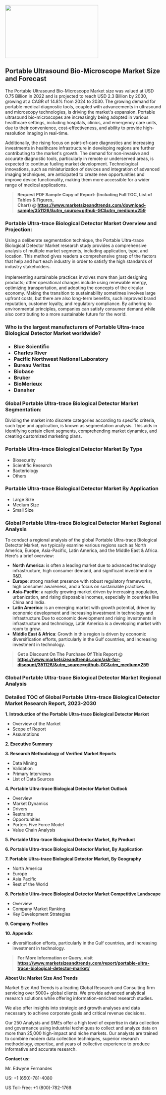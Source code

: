 <p><img class="alignnone size-medium wp-image-20088" src="https://ffe5etoiles.com/wp-content/uploads/2024/12/MST1-300x171.png" alt="" width="300" height="171" /></p><h2>Portable Ultrasound Bio-Microscope Market Size and Forecast</h2><p>The Portable Ultrasound Bio-Microscope Market size was valued at USD 0.75 Billion in 2022 and is projected to reach USD 2.3 Billion by 2030, growing at a CAGR of 14.8% from 2024 to 2030. The growing demand for portable medical diagnostic tools, coupled with advancements in ultrasound and microscopy technologies, is driving the market's expansion. Portable ultrasound bio-microscopes are increasingly being adopted in various healthcare settings, including hospitals, clinics, and emergency care units, due to their convenience, cost-effectiveness, and ability to provide high-resolution imaging in real-time.</p><p>Additionally, the rising focus on point-of-care diagnostics and increasing investments in healthcare infrastructure in developing regions are further contributing to the market's growth. The demand for non-invasive and accurate diagnostic tools, particularly in remote or underserved areas, is expected to continue fueling market development. Technological innovations, such as miniaturization of devices and integration of advanced imaging techniques, are anticipated to create new opportunities and improve device functionality, making them more accessible for a wider range of medical applications.</p></p><blockquote id="" class=""><strong>Request PDF Sample Copy of Report: (Including Full TOC, List of Tables &amp; Figures, Chart)&nbsp;@&nbsp;<strong><a href="https://www.marketsizeandtrends.com/download-sample/351126/&utm_source=github-GC&utm_medium=259" target="_blank">https://www.marketsizeandtrends.com/download-sample/351126/&utm_source=github-GC&utm_medium=259</a></strong></strong></blockquote><h3 id="" class="">Portable Ultra-trace Biological Detector Market&nbsp;Overview and Projection:</h3><p id="" class="">Using a deliberate segmentation technique, the Portable Ultra-trace Biological Detector Market research study provides a comprehensive analysis of multiple market segments, including application, type, and location. This method gives readers a comprehensive grasp of the factors that help and hurt each industry in order to satisfy the high standards of industry stakeholders. <br /> <br />Implementing sustainable practices involves more than just designing products; other operational changes include using renewable energy, optimizing transportation, and adopting the concepts of the circular economy. Making the transition to sustainability sometimes involves large upfront costs, but there are also long-term benefits, such improved brand reputation, customer loyalty, and regulatory compliance. By adhering to environmental principles, companies can satisfy consumer demand while also contributing to a more sustainable future for the world.</p><h3 id="" class="">Who is the largest manufacturers of&nbsp;Portable Ultra-trace Biological Detector Market worldwide?</h3><h3 class=""><p><ul><li>Blue Scientific </li><li> Charles River </li><li> Pacific Northwest National Laboratory </li><li> Bureau Veritas </li><li> Biobase </li><li> Bruker </li><li> BioMerieux </li><li> Danaher</li></ul></p></h3><h3 id="" class="">Global&nbsp;Portable Ultra-trace Biological Detector Market Segmentation:</h3><p id="" class="">Dividing the market into discrete categories according to specific criteria, such type and application, is known as segmentation analysis. This aids in identifying certain client segments, comprehending market dynamics, and creating customized marketing plans.</p><h3 id="" class="">Portable Ultra-trace Biological Detector Market&nbsp;By Type</h3><p><p><ul><li>Biosecurity</li><li> Scientific Research</li><li> Bacteriology</li><li> Others</p></li></ul></p></p><h3 id="" class="">Portable Ultra-trace Biological Detector Market&nbsp;By Application</h3><p class=""><p><ul><li>Large Size</li><li> Medium Size</li><li> Small Size</li></ul></p></p><h3 id="" class="">Global Portable Ultra-trace Biological Detector Market Regional Analysis</h3><p id="" class="">To conduct a regional analysis of the global Portable Ultra-trace Biological Detector Market, we typically examine various regions such as North America, Europe, Asia-Pacific, Latin America, and the Middle East &amp; Africa. Here's a brief overview:</p><ul><li><strong>North America</strong>: is often a leading market due to advanced technology infrastructure, high consumer demand, and significant investment in R&amp;D.</li><li><strong>Europe</strong>: strong market presence with robust regulatory frameworks, high consumer awareness, and a focus on sustainable practices.</li><li><strong>Asia-Pacific</strong>: a rapidly growing market driven by increasing population, urbanization, and rising disposable incomes, especially in countries like China and India.</li><li><strong>Latin America</strong>: is an emerging market with growth potential, driven by economic development and increasing investment in technology and infrastructure.Due to economic development and rising investments in infrastructure and technology, Latin America is a developing market with room to grow.</li><li><strong>Middle East &amp; Africa</strong>: Growth in this region is driven by economic diversification efforts, particularly in the Gulf countries, and increasing investment in technology.</li></ul><blockquote id="" class=""><strong>Get a Discount On The Purchase Of This Report @ <strong><a href="https://www.marketsizeandtrends.com/ask-for-discount/351126/&utm_source=github-GC&utm_medium=259" target="_blank">https://www.marketsizeandtrends.com/ask-for-discount/351126/&utm_source=github-GC&utm_medium=259</a></strong></strong></blockquote><h3 id="" class="">Global Portable Ultra-trace Biological Detector Market Regional Analysis</h3><h3 id="" class="">Detailed TOC of Global Portable Ultra-trace Biological Detector Market Research Report, 2023-2030</h3><p id="" class=""><strong>1. Introduction of the Portable Ultra-trace Biological Detector Market</strong></p><ul><li>Overview of the Market</li><li>Scope of Report</li><li>Assumptions</li></ul><p id="" class=""><strong>2. Executive Summary</strong></p><p id="" class=""><strong>3. Research Methodology of Verified Market Reports</strong></p><ul><li>Data Mining</li><li>Validation</li><li>Primary Interviews</li><li>List of Data Sources</li></ul><p id="" class=""><strong>4. Portable Ultra-trace Biological Detector Market Outlook</strong></p><ul><li>Overview</li><li>Market Dynamics</li><li>Drivers</li><li>Restraints</li><li>Opportunities</li><li>Porters Five Force Model</li><li>Value Chain Analysis</li></ul><p id="" class=""><strong>5. Portable Ultra-trace Biological Detector Market, By Product</strong></p><p id="" class=""><strong>6. Portable Ultra-trace Biological Detector Market, By Application</strong></p><p id="" class=""><strong>7. Portable Ultra-trace Biological Detector Market, By Geography</strong></p><ul><li>North America</li><li>Europe</li><li>Asia Pacific</li><li>Rest of the World</li></ul><p id="" class=""><strong>8. Portable Ultra-trace Biological Detector Market Competitive Landscape</strong></p><ul><li>Overview</li><li>Company Market Ranking</li><li>Key Development Strategies</li></ul><p id="" class=""><strong>9. Company Profiles</strong></p><p id="" class=""><strong>10. Appendix</strong></p><ul><li>diversification efforts, particularly in the Gulf countries, and increasing investment in technology.</li></ul><blockquote id="" class=""><strong>For More Information or Query, visit <strong><strong><a href="https://www.marketsizeandtrends.com/report/portable-ultra-trace-biological-detector-market/" target="_blank">https://www.marketsizeandtrends.com/report/portable-ultra-trace-biological-detector-market/</a></strong></strong></strong></blockquote><p id="" class=""><strong>About Us: Market Size And Trends</strong></p><p id="" class="">Market Size And Trends is a leading Global Research and Consulting firm servicing over 5000+ global clients. We provide advanced analytical research solutions while offering information-enriched research studies.</p><p id="" class="">We also offer insights into strategic and growth analyses and data necessary to achieve corporate goals and critical revenue decisions.</p><p id="" class="">Our 250 Analysts and SMEs offer a high level of expertise in data collection and governance using industrial techniques to collect and analyze data on more than 25,000 high-impact and niche markets. Our analysts are trained to combine modern data collection techniques, superior research methodology, expertise, and years of collective experience to produce informative and accurate research.</p><p id="" class=""><strong>Contact us:</strong></p><p id="" class="">Mr. Edwyne Fernandes</p><p id="" class="">US: +1 (650)-781-4080</p><p id="" class="">US Toll-Free: +1 (800)-782-1768</p>
